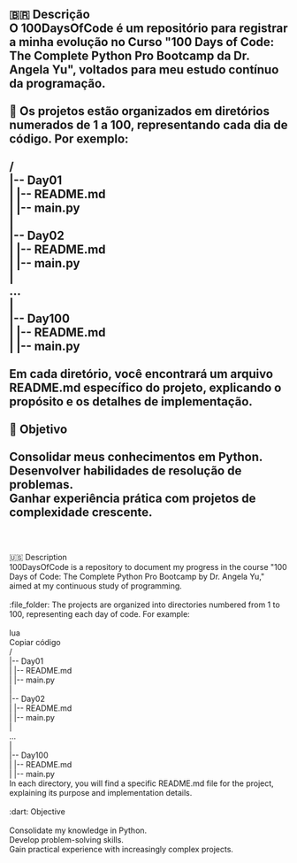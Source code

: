 🇧🇷 Descrição <br />
O 100DaysOfCode é um repositório para registrar a minha evolução no Curso "100 Days of Code: The Complete Python Pro Bootcamp da Dr. Angela Yu", voltados para meu estudo contínuo da programação. <br />
<br />
:file_folder: Os projetos estão organizados em diretórios numerados de 1 a 100, representando cada dia de código. Por exemplo:<br />
<br />
/<br />
|-- Day01 <br />
|   |-- README.md <br />
|   |-- main.py <br />
| <br />
|-- Day02 <br />
|   |-- README.md <br />
|   |-- main.py <br />
|<br />
... <br />
| <br />
|-- Day100 <br />
|   |-- README.md <br />
|   |-- main.py <br />
<br />
Em cada diretório, você encontrará um arquivo README.md específico do projeto, explicando o propósito e os detalhes de implementação.<br />
<br />
:dart: Objetivo <br />
<br />
Consolidar meus conhecimentos em Python.<br />
Desenvolver habilidades de resolução de problemas.<br />
Ganhar experiência prática com projetos de complexidade crescente.<br />
<br />
-----------------------------------------------------------------------------------------------------------------------------------
<br />
🇺🇸 Description <br />
100DaysOfCode is a repository to document my progress in the course "100 Days of Code: The Complete Python Pro Bootcamp by Dr. Angela Yu," aimed at my continuous study of programming.<br />
<br />
:file_folder: The projects are organized into directories numbered from 1 to 100, representing each day of code. For example: <br />
<br />
lua <br />
Copiar código <br />
/<br />
|-- Day01 <br />
|   |-- README.md<br />
|   |-- main.py<br />
|<br />
|-- Day02<br />
|   |-- README.md<br />
|   |-- main.py<br />
|<br />
...<br />
|<br />
|-- Day100<br />
|   |-- README.md<br />
|   |-- main.py<br />
In each directory, you will find a specific README.md file for the project, explaining its purpose and implementation details. <br />
<br />
:dart: Objective <br />
<br />
Consolidate my knowledge in Python. <br />
Develop problem-solving skills.<br />
Gain practical experience with increasingly complex projects.<br />

